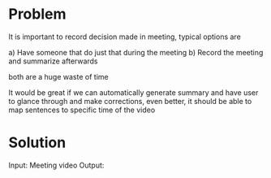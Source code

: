 # Problem

It is important to record decision made in meeting, typical options are

a) Have someone that do just that during the meeting
b) Record the meeting and summarize afterwards

both are a huge waste of time

It would be great if we can automatically generate summary and have user to glance through and make corrections, even better, it should be able to map sentences to specific time of the video

# Solution

Input: Meeting video
Output: 

